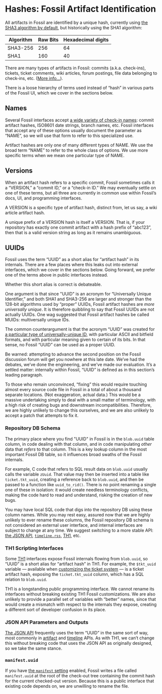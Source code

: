 # Hashes: Fossil Artifact Identification

All artifacts in Fossil are identified by a unique hash, currently using
[the SHA3 algorithm by default][hpol], but historically using the SHA1
algorithm:

| Algorithm | Raw Bits | Hexadecimal digits |
|-----------|----------|--------------------|
| SHA3-256  | 256      | 64                 |
| SHA1      | 160      | 40                 |

There are many types of artifacts in Fossil: commits (a.k.a. check-ins),
tickets, ticket comments, wiki articles, forum postings, file data
belonging to check-ins, etc. ([More info...](./concepts.wiki#artifacts)).

There is a loose hierarchy of terms used instead of “hash” in various
parts of the Fossil UI, which we cover in the sections below.


## Names

Several Fossil interfaces accept [a wide variety of check-in
names][cin]: commit artifact hashes, ISO8601 date strings, branch names,
etc. Fossil interfaces that accept any of these options usually
document the parameter as “NAME”, so we will use that form to refer to
this specialized use.

Artifact hashes are only one of many different types of NAME.  We use
the broad term “NAME” to refer to the whole class of options. We use
more specific terms when we mean one particular type of NAME.


## Versions

When an artifact hash refers to a specific commit, Fossil sometimes
calls it a “VERSION,” a “commit ID,” or a “check-in ID.”
We may eventually settle on one of these terms, but all three are
currently in common use within Fossil’s docs, UI, and programming
interfaces.

A VERSION is a specific type of artifact hash, distinct
from, let us say, a wiki article artifact hash.

A unique prefix of a VERSION hash is itself a VERSION. That is, if your
repository has exactly one commit artifact with a hash prefix of
“abc123”, then that is a valid version string as long as it remains
unambiguous.



## <a id="uvh"></a>UUIDs

Fossil uses the term “UUID” as a short alias for “artifact hash” in its
internals. There are a few places where this leaks out into external
interfaces, which we cover in the sections below. Going forward, we
prefer one of the terms above in public interfaces instead.

Whether this short alias is correct is debateable.

One argument is that since "UUID" is an acronym for “Universally Unique
Identifier,” and both SHA1 and SHA3-256 are larger and stronger than the
128-bit algorithms used by “proper” UUIDs, Fossil artifact hashes are
*more universally unique*. It is therefore quibbling to say that Fossil
UUIDs are not actually UUIDs. One wag suggested that Fossil artifact
hashes be called MUIDs: multiversally unique IDs.

The common counterargument is that the acronym “UUID” was created for [a
particular type of universally-unique ID][uuid], with particular ASCII
and bitfield formats, and with particular meaning given to certain of
its bits. In that sense, no Fossil “UUID” can be used as a proper UUID.

Be warned: attempting to advance the second position on the Fossil
discussion forum will get you nowhere at this late date. We’ve had the
debates, we’ve done the engineering, and we’ve made our evaluation. It’s
a settled matter: internally within Fossil, “UUID” is defined as in this
section’s leading paragraph.

To those who remain unconvinced, “fixing” this would require touching
almost every source code file in Fossil in a total of about a thousand
separate locations. (Not exaggeration, actual data.) This would be a
massive undertaking simply to deal with a small matter of terminology,
with a high risk of creating bugs and downstream incompatibilities.
Therefore, we are highly unlikely to change this ourselves, and we are
also unlikely to accept a patch that attempts to fix it.


### Repository DB Schema

The primary place where you find "UUID" in Fossil is in the `blob.uuid`
table column, in code dealing with that column, and in code manipulating
*other* data that *refers* to that column. This is a key lookup column
in the most important Fossil DB table, so it influences broad swaths of
the Fossil internals.

For example, C code that refers to SQL result data on `blob.uuid`
usually calls the variable `zUuid`. That value may then be inserted into
a table like `ticket.tkt_uuid`, creating a reference back to
`blob.uuid`, and then be passed to a function like `uuid_to_rid()`.
There is no point renaming a single one of these in isolation: it would
create needless terminology conflicts, making the code hard to read and
understand, risking the creation of new bugs.

You may have local SQL code that digs into the repository DB using these
column names. While you may rest easy, assured now that we are highly
unlikely to ever rename these columns, the Fossil repository DB schema
is not considered an external user interface, and internal interfaces
are subject to change at any time. We suggest switching to a more stable
API: [the JSON API][japi], [`timeline.rss`][trss], [TH1][th1], etc.


### TH1 Scripting Interfaces

Some [TH1][th1] interfaces expose Fossil internals flowing from
`blob.uuid`, so “UUID” is a short alias for “artifact hash” in TH1.  For
example, the `$tkt_uuid` variable &mdash; available when [customizing
the ticket system][ctkt] &mdash; is a ticket artifact hash, exposing the
`ticket.tkt_uuid` column, which has a SQL relation to `blob.uuid`.

TH1 is a longstanding public programming interface. We cannot rename its
interfaces without breaking existing TH1 Fossil customizations. We are
also unlikely to provide a parallel set of variables with “better”
names, since that would create a mismatch with respect to the internals
they expose, creating a different sort of developer confusion in its
place.


### JSON API Parameters and Outputs

[The JSON API][japi] frequently uses the term “UUID” in the same sort of way,
most commonly in [artifact][jart] and [timeline][jtim] APIs. As with
TH1, we can’t change this without breaking code that uses the JSON
API as originally designed, so we take the same stance.


### `manifest.uuid`

If you have [the `manifest` setting][mset] enabled, Fossil writes a file
called `manifest.uuid` at the root of the check-out tree containing the
commit hash for the current checked-out version. Because this is a
public interface that existing code depends on, we are unwilling to
rename the file.


[cin]:  ./checkin_names.wiki
[ctkt]: ./custom_ticket.wiki
[hpol]: ./hashpolicy.wiki
[japi]: ./json-api/
[jart]: ./json-api/api-artifact.md
[jtim]: ./json-api/api-timeline.md
[mset]: /help/manifest
[th1]:  ./th1.md
[trss]: /help/www/timeline.rss
[tvb]:  ./branching.wiki
[uuid]: https://en.wikipedia.org/wiki/Universally_unique_identifier

